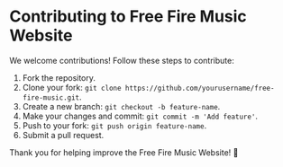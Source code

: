 # Contributing to Free Fire Music Website

We welcome contributions! Follow these steps to contribute:

1. Fork the repository.
2. Clone your fork: `git clone https://github.com/yourusername/free-fire-music.git`.
3. Create a new branch: `git checkout -b feature-name`.
4. Make your changes and commit: `git commit -m 'Add feature'`.
5. Push to your fork: `git push origin feature-name`.
6. Submit a pull request.

Thank you for helping improve the Free Fire Music Website! 🎉
